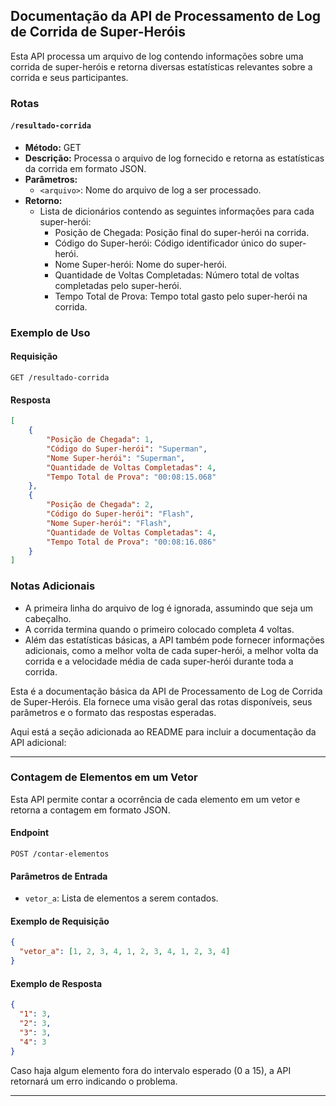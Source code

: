 ## Documentação da API de Processamento de Log de Corrida de Super-Heróis

Esta API processa um arquivo de log contendo informações sobre uma corrida de super-heróis e retorna diversas estatísticas relevantes sobre a corrida e seus participantes.

### Rotas

#### `/resultado-corrida`

- **Método:** GET
- **Descrição:** Processa o arquivo de log fornecido e retorna as estatísticas da corrida em formato JSON.
- **Parâmetros:**
  - `<arquivo>`: Nome do arquivo de log a ser processado.
- **Retorno:**
  - Lista de dicionários contendo as seguintes informações para cada super-herói:
    - Posição de Chegada: Posição final do super-herói na corrida.
    - Código do Super-herói: Código identificador único do super-herói.
    - Nome Super-herói: Nome do super-herói.
    - Quantidade de Voltas Completadas: Número total de voltas completadas pelo super-herói.
    - Tempo Total de Prova: Tempo total gasto pelo super-herói na corrida.

### Exemplo de Uso

#### Requisição

```
GET /resultado-corrida
```

#### Resposta

```json
[
    {
        "Posição de Chegada": 1,
        "Código do Super-herói": "Superman",
        "Nome Super-herói": "Superman",
        "Quantidade de Voltas Completadas": 4,
        "Tempo Total de Prova": "00:08:15.068"
    },
    {
        "Posição de Chegada": 2,
        "Código do Super-herói": "Flash",
        "Nome Super-herói": "Flash",
        "Quantidade de Voltas Completadas": 4,
        "Tempo Total de Prova": "00:08:16.086"
    }
]
```

### Notas Adicionais

- A primeira linha do arquivo de log é ignorada, assumindo que seja um cabeçalho.
- A corrida termina quando o primeiro colocado completa 4 voltas.
- Além das estatísticas básicas, a API também pode fornecer informações adicionais, como a melhor volta de cada super-herói, a melhor volta da corrida e a velocidade média de cada super-herói durante toda a corrida.

Esta é a documentação básica da API de Processamento de Log de Corrida de Super-Heróis. Ela fornece uma visão geral das rotas disponíveis, seus parâmetros e o formato das respostas esperadas.

Aqui está a seção adicionada ao README para incluir a documentação da API adicional:

---


### Contagem de Elementos em um Vetor

Esta API permite contar a ocorrência de cada elemento em um vetor e retorna a contagem em formato JSON.

#### Endpoint

```
POST /contar-elementos
```

#### Parâmetros de Entrada

- `vetor_a`: Lista de elementos a serem contados.

#### Exemplo de Requisição

```json
{
  "vetor_a": [1, 2, 3, 4, 1, 2, 3, 4, 1, 2, 3, 4]
}
```

#### Exemplo de Resposta

```json
{
  "1": 3,
  "2": 3,
  "3": 3,
  "4": 3
}
```

Caso haja algum elemento fora do intervalo esperado (0 a 15), a API retornará um erro indicando o problema.

---